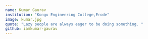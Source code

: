 ```yaml
---
name: Kumar Gaurav
institution: "Kongu Engineering College,Erode"
image: kumar.jpg
quote: "Lazy people are always eager to be doing something. "
github: iamkumar-gaurav
---
```

